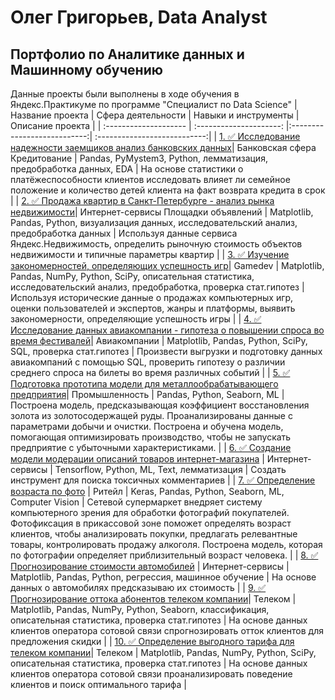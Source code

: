 # Олег Григорьев, Data Analyst
## Портфолио по Аналитике данных и Машинному обучению
Данные проекты были выполнены в ходе обучения в Яндекс.Практикуме по программе "Специалист по Data Science"
| Название проекта | Сфера деятельности | Навыки и инструменты | Описание проекта |
| :-------------------- | :---------------------: |:---------------------------:| :---------------------------:|
| [1. ✅ Исследование надежности заемщиков анализ банковских данных](https://github.com/oleggrigoryev/public_projects/tree/main/banking)| Банковская сфера Кредитование | Pandas, PyMystem3, Python, лемматизация, предобработка данных, EDA | На основе статистики о платёжеспособности клиентов исследовать влияет ли семейное положение и количество детей клиента на факт возврата кредита в срок |
| [2. ✅ Продажа квартир в Санкт-Петербурге - анализ рынка недвижимости](https://github.com/oleggrigoryev/public_projects/tree/main/real_estate)| Интернет-сервисы Площадки объявлений | Matplotlib, Pandas, Python, визуализация данных, исследовательский анализ, предобработка данных | Используя данные сервиса Яндекс.Недвижимость, определить рыночную стоимость объектов недвижимости и типичные параметры квартир |
| [3. ✅ Изучение закономерностей, определяющих успешность игр](https://github.com/oleggrigoryev/public_projects/tree/main/games)| Gamedev | Matplotlib, Pandas, NumPy, Python, SciPy, описательная статистика, исследовательский анализ, предобработка, проверка стат.гипотез | Используя исторические данные о продажах компьютерных игр, оценки пользователей и экспертов, жанры и платформы, выявить закономерности, определяющие успешность игры |
| [4. ✅ Исследование данных авиакомпании - гипотеза о повышении спроса во время фестивалей](https://github.com/oleggrigoryev/public_projects/tree/main/avia)| Авиакомпании | Matplotlib, Pandas, Python, SciPy, SQL, проверка стат.гипотез | Произвести выгрузки и подготовку данных авиакомпаний с помощью SQL, проверить гипотезу о различии среднего спроса на билеты во время различных событий |
| [5. ✅ Подготовка прототипа модели для металлообрабатывающего предприятия](https://github.com/oleggrigoryev/public_projects/tree/main/industry)| Промышленность | Pandas, Python, Seaborn, ML | Построена модель, предсказывающая коэффициент восстановления золота из золотосодержащей руды. Проанализированы данные с параметрами добычи и очистки. Построена и обучена модель, помогающая оптимизировать производство, чтобы не запускать предприятие с убыточными характеристиками. |
| [6. ✅ Создание модели модерации описаний товаров интернет-магазина](https://github.com/oleggrigoryev/public_projects/tree/main/nlp) | Интернет-сервисы | Tensorflow, Python, ML, Text, лемматизация | Создать инструмент для поиска токсичных комментариев |
| [7. ✅ Определение возраста по фото](https://github.com/oleggrigoryev/public_projects/tree/main/computer_vision) | Ритейл | Keras, Pandas, Python, Seaborn, ML, Computer Vision | Сетевой супермаркет внедряет систему компьютерного зрения для обработки фотографий покупателей. Фотофиксация в прикассовой зоне поможет определять возраст клиентов, чтобы анализировать покупки, предлагать релевантные товары, контролировать продажу алкоголя. Построена модель, которая по фотографии определяет приблизительный возраст человека. |
| [8. ✅ Прогнозирование стоимости автомобилей](https://github.com/oleggrigoryev/public_projects/tree/main/car_service) | Интернет-сервисы | Matplotlib, Pandas, Python, регрессия, машинное обучение | На основе данных о автомобилях предсказываю их стоимость |
| [9. ✅ Прогнозирование оттока абонентов телеком компании](https://github.com/oleggrigoryev/public_projects/tree/main/telecom_outflow)| Телеком | Matplotlib, Pandas, NumPy, Python, Seaborn, классификация, описательная статистика, проверка стат.гипотез | На основе данных клиентов оператора сотовой связи спрогнозировать отток клиентов для предложения скидки |
| [10. ✅ Определение выгодного тарифа для телеком компании](https://github.com/oleggrigoryev/public_projects/tree/main/telecom_tariff)| Телеком | Matplotlib, Pandas, NumPy, Python, SciPy, описательная статистика, проверка стат.гипотез | На основе данных клиентов оператора сотовой связи проанализировать поведение клиентов и поиск оптимального тарифа |
